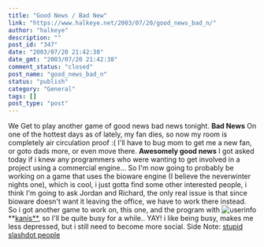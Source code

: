 ```yaml
---
title: "Good News / Bad New"
link: "https://www.halkeye.net/2003/07/20/good_news_bad_n/"
author: "halkeye"
description: ""
post_id: "347"
date: "2003/07/20 21:42:38"
date_gmt: "2003/07/20 21:42:38"
comment_status: "closed"
post_name: "good_news_bad_n"
status: "publish"
category: "General"
tags: []
post_type: "post"
---
```


We Get to play another game of good news bad news tonight. **Bad News** On one of the hottest days as of lately, my fan dies, so now my room is completely air circulation proof :( I'll have to bug mom to get me a new fan, or goto dads more, or even move there. **Awesomely good news** I got asked today if i knew any programmers who were wanting to get involved in a project using a commercial engine... So I'm now going to probably be working on a game that uses the bioware engine (I believe the neverwinter nights one), which is cool, i just gotta find some other interested people, i think I'm going to ask Jordan and Richard, the only real issue is that since bioware doesn't want it leaving the office, we have to work there instead. So i got another game to work on, this one, and the program with ![userinfo](http://stat.livejournal.com/img/userinfo.gif)**[kanis**](http://www.livejournal.com/users/kanis/), so I'll be quite busy for a while.. YAY! i like being busy, makes me less depressed, but i still need to become more social. Side Note: [stupid slashdot people](http://slashdot.org/comments.pl?sid=70749&cid=6417270)